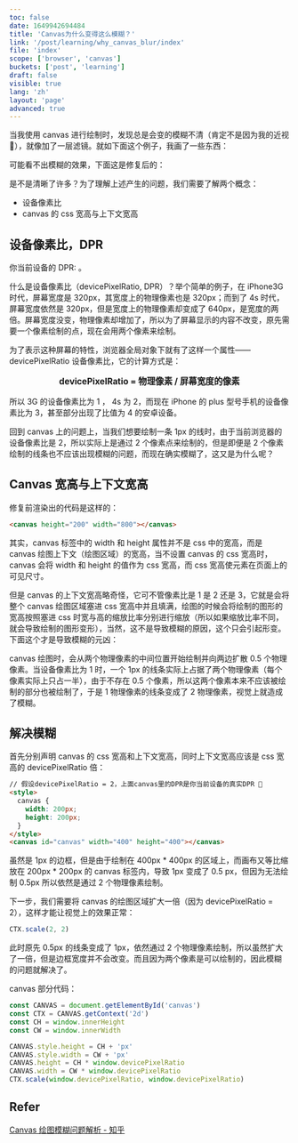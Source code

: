 ```yaml
---
toc: false
date: 1649942694484
title: 'Canvas为什么变得这么模糊？'
link: '/post/learning/why_canvas_blur/index'
file: 'index'
scope: ['browser', 'canvas']
buckets: ['post', 'learning']
draft: false
visible: true
lang: 'zh'
layout: 'page'
advanced: true
---
```


<script setup>
import CanvasBlurExample from './CanvasBlurExample.vue'
import DevicePixelRatio from './DevicePixelRatio.vue'
</script>

当我使用 canvas 进行绘制时，发现总是会变的模糊不清（肯定不是因为我的近视 🤣），就像加了一层滤镜。就如下面这个例子，我画了一些东西：

<CanvasBlurExample/>

可能看不出模糊的效果，下面这是修复后的：

<CanvasBlurExample fixed/>

是不是清晰了许多？为了理解上述产生的问题，我们需要了解两个概念：

- 设备像素比
- canvas 的 css 宽高与上下文宽高

## 设备像素比，DPR

你当前设备的 DPR: <DevicePixelRatio />。

什么是设备像素比（devicePixelRatio, DPR）？举个简单的例子，在 iPhone3G 时代，屏幕宽度是 320px，其宽度上的物理像素也是 320px；而到了 4s 时代，屏幕宽度依然是 320px，但是宽度上的物理像素却变成了 640px，是宽度的两倍。屏幕宽度没变，物理像素却增加了，所以为了屏幕显示的内容不改变，原先需要一个像素绘制的点，现在会用两个像素来绘制。

<CenterImg src="https://res.zrain.fun/images/2022/06/devicePixelRatio-9457e9e1d4e57b9002490854c0de3098.png" alt="devicePixelRatio" zoom="65%" source="https://app.diagrams.net/#R7Zthb%2BIgGMc%2FjS9vaaGt%2BnLqdksuu%2BziJZfcO67FlgxLQ3G6ffqDFq2VLrpkTmrYC4cP8ADP%2F1ctj3QAp8vNd46K7JElmA6Al2wGcDYAwAdjIP8py2ttiYJxbUg5SXSjxjAnb1gbPW1dkQSXrYaCMSpI0TbGLM9xLFo2xDlbt5stGG2PWqAUG4Z5jKhp%2FUMSkdXWERg29gdM0mw7sh%2Fp9S3RtrFeSZmhhK33TPBuAKecMVGXlpsppip427jU%2Fe7fqd1NjONcnNLh708vjdYPb8GP2a%2FNYzgfv6Lsm%2FbyguhKL1hPVrxuI8DZKk%2BwcuIN4GSdEYHnBYpV7VpqLm2ZWFL5zpfFBcvFPVoSquR%2BxJyTNZaBwFzXzdmKV10zIaSCIIS38kXOWb2oBuVNylhKMSpIeROzZVURl1XT%2B0XtWRY7fdfw%2BNU8CKVTRhmv1gBx9SftpeDsGe%2FVwAiOoVzcRAcCc4E370bY3%2BkmgcdsiQWX0%2FF0BxBoKjTr%2FlBLv27I8aF2m%2B1TM9YNkaY13fluBJUFrekH9B0d11dyWVRioteCEbXSSfmMRZxpxVUo57p5yagablLWoY5kseqD%2Bd2LDFKpKahs1VLCySCcHeiRs1xJwbH0gv5VftU4nAkk9t4XmBMZBCXvLMZqjKfGMilzVPxmT%2FWEq0EbTm0C8VOwCo5iFXgmVcG5oBo7qPoPVQTtgmr7he%2Bo6jNVI2AZVSfc4DiqLKcKep5lVAWOqv5T5Y8toyp0VPWfKjiyjKrIoCpSK9oYbMlFi%2FZuvr1b1ih00IEoSfOd8tKgQkhiRG91xZIkiRqmM33QTjDYwELwWXdDBxu3wGQh6mABno2FoWPhQiwEo9FNaBkNZnKoooFsMC0dEe8SAc6TLYTwwjyAE3bgLhl88gUfHk%2BwfHEyGJibYR%2B4K%2F7LrvhDJC5%2FxQO34%2Bj9jiMILMuOAOio6j9VoW1UuZzbFVAV2UaVy7ldAVVD73BvfXGuzKyb46p3XI18y6gy83eOqt5RNfat%2B7Ryx8T6z1Xo2ceVOyl2BVz5wDautgkxx1WfuQLQOq7cabEr4Arax5XLs18BV0FgHVcu034FXIWhdVyZuXa5BqmaDKLnG4i5H4rPfHAMdgDxpT8UQzNN3gBhfuY4ID779JiRM7o8Eh%2FIGS0o3tyqh3FlNHCe6OIspqgsSdwmxT4NwQGqHzlChBPj8eKjmu8pGnYourVxTJEgL233XTLrEeov0%2Bag8vaYkQYKRPL2ZtT2UlbR1R0bXgxfh0cQunwJxFMsDF8Ve7vFd%2BEo3zYPSdfNm0fN4d1%2F" />

为了表示这种屏幕的特性，浏览器全局对象下就有了这样一个属性——devicePixelRatio 设备像素比，它的计算方式是：

<p style="text-align:center;font-size:1.1em;font-weight:bold">devicePixelRatio = 物理像素 / 屏幕宽度的像素</p>

所以 3G 的设备像素比为 1 ， 4s 为 2，而现在 iPhone 的 plus 型号手机的设备像素比为 3，甚至部分出现了比值为 4 的安卓设备。

回到 canvas 上的问题上，当我们想要绘制一条 1px 的线时，由于当前浏览器的设备像素比是 2，所以实际上是通过 2 个像素点来绘制的，但是即便是 2 个像素绘制的线条也不应该出现模糊的问题，而现在确实模糊了，这又是为什么呢？

## Canvas 宽高与上下文宽高

修复前渲染出的代码是这样的：

```html
<canvas height="200" width="800"></canvas>
```

其实，canvas 标签中的 width 和 height 属性并不是 css 中的宽高，而是 canvas 绘图上下文（绘图区域）的宽高，当不设置 canvas 的 css 宽高时，canvas 会将 width 和 height 的值作为 css 宽高，而 css 宽高使元素在页面上的可见尺寸。

但是 canvas 的上下文宽高略奇怪，它可不管像素比是 1 是 2 还是 3，它就是会将整个 canvas 绘图区域塞进 css 宽高中并且填满，绘图的时候会将绘制的图形的宽高按照塞进 css 时宽与高的缩放比率分别进行缩放（所以如果缩放比率不同，就会导致绘制的图形变形），当然，这不是导致模糊的原因，这个只会引起形变。下面这个才是导致模糊的元凶：

canvas 绘图时，会从两个物理像素的中间位置开始绘制并向两边扩散 0.5 个物理像素。当设备像素比为 1 时，一个 1px 的线条实际上占据了两个物理像素（每个像素实际上只占一半），由于不存在 0.5 个像素，所以这两个像素本来不应该被绘制的部分也被绘制了，于是 1 物理像素的线条变成了 2 物理像素，视觉上就造成了模糊。

## 解决模糊

首先分别声明 canvas 的 css 宽高和上下文宽高，同时上下文宽高应该是 css 宽高的 devicePixelRatio 倍：

```html
// 假设devicePixelRatio = 2，上面canvas里的DPR是你当前设备的真实DPR 🙌
<style>
  canvas {
    width: 200px;
    height: 200px;
  }
</style>
<canvas id="canvas" width="400" height="400"></canvas>
```

虽然是 1px 的边框，但是由于绘制在 400px \* 400px 的区域上，而画布又等比缩放在 200px \* 200px 的 canvas 标签内，导致 1px 变成了 0.5 px，但因为无法绘制 0.5px 所以依然是通过 2 个物理像素绘制。

下一步，我们需要将 canvas 的绘图区域扩大一倍（因为 devicePixelRatio = 2），这样才能让视觉上的效果正常：

```javascript
CTX.scale(2, 2)
```

此时原先 0.5px 的线条变成了 1px，依然通过 2 个物理像素绘制，所以虽然扩大了一倍，但是边框宽度并不会改变。而且因为两个像素是可以绘制的，因此模糊 的问题就解决了。

canvas 部分代码：

```javascript
const CANVAS = document.getElementById('canvas')
const CTX = CANVAS.getContext('2d')
const CH = window.innerHeight
const CW = window.innerWidth

CANVAS.style.height = CH + 'px'
CANVAS.style.width = CW + 'px'
CANVAS.height = CH * window.devicePixelRatio
CANVAS.width = CW * window.devicePixelRatio
CTX.scale(window.devicePixelRatio, window.devicePixelRatio)
```

## Refer

[Canvas 绘图模糊问题解析 - 知乎](https://zhuanlan.zhihu.com/p/31426945)
